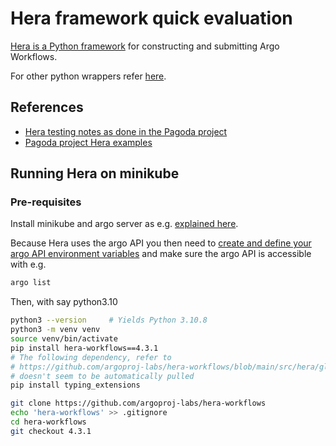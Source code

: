 # Hera framework quick evaluation

[Hera is a Python framework](https://github.com/argoproj-labs/hera-workflows)
for constructing and submitting Argo Workflows.

For other python wrappers refer
[here](../ArgoWorkflows/ArgoWorkflowsPythonWrappers.md).

## References

* [Hera testing notes as done in the Pagoda project](https://gitlab.liris.cnrs.fr/pagoda/pagoda-charts-management/argo-workflows/-/blob/develop/argodocs/docs/heraworkflows.md)
* [Pagoda project Hera examples](https://gitlab.liris.cnrs.fr/pagoda/pagoda-charts-management/argo-workflows/-/tree/develop/hera-script)

## Running Hera on minikube

### Pre-requisites

Install minikube and argo server as e.g.
[explained here](../ArgoWorkflows/Installation.md#install-dependencies).

Because Hera uses the argo API you then need to
[create and define your argo API environment variables](../ArgoWorkflows/Installation.md#rest-api-setup) and make sure the argo API is accessible with e.g.

```bash
argo list
```

Then, with say python3.10

```bash
python3 --version     # Yields Python 3.10.8 
python3 -m venv venv
source venv/bin/activate
pip install hera-workflows==4.3.1
# The following dependency, refer to  
# https://github.com/argoproj-labs/hera-workflows/blob/main/src/hera/global_config.py#L6
# doesn't seem to be automatically pulled
pip install typing_extensions

git clone https://github.com/argoproj-labs/hera-workflows
echo 'hera-workflows' >> .gitignore
cd hera-workflows
git checkout 4.3.1
```

